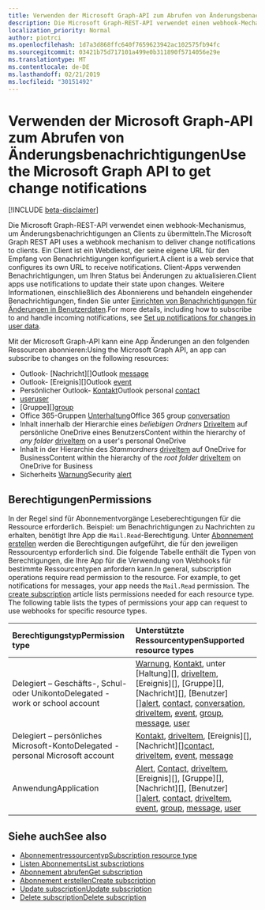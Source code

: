 ```yaml
---
title: Verwenden der Microsoft Graph-API zum Abrufen von Änderungsbenachrichtigungen
description: Die Microsoft Graph-REST-API verwendet einen webhook-Mechanismus, um Änderungsbenachrichtigungen an Clients zu übermitteln. Ein Client ist ein Webdienst, der seine eigene URL für den Empfang von Benachrichtigungen konfiguriert. Client-Apps verwenden Benachrichtigungen, um Ihren Status bei Änderungen zu aktualisieren. Weitere Informationen, einschließlich des Abonnierens und behandeln eingehender Benachrichtigungen, finden Sie unter Einrichten von Benachrichtigungen für Änderungen in Benutzerdaten.
localization_priority: Normal
author: piotrci
ms.openlocfilehash: 1d7a3d868ffc640f7659623942ac102575fb94fc
ms.sourcegitcommit: 03421b75d717101a499e0b311890f5714056e29e
ms.translationtype: MT
ms.contentlocale: de-DE
ms.lasthandoff: 02/21/2019
ms.locfileid: "30151492"
---
```

# <a name="use-the-microsoft-graph-api-to-get-change-notifications"></a><span data-ttu-id="45548-106">Verwenden der Microsoft Graph-API zum Abrufen von Änderungsbenachrichtigungen</span><span class="sxs-lookup"><span data-stu-id="45548-106">Use the Microsoft Graph API to get change notifications</span></span>

[!INCLUDE [beta-disclaimer](../../includes/beta-disclaimer.md)]

<span data-ttu-id="45548-107">Die Microsoft Graph-REST-API verwendet einen webhook-Mechanismus, um Änderungsbenachrichtigungen an Clients zu übermitteln.</span><span class="sxs-lookup"><span data-stu-id="45548-107">The Microsoft Graph REST API uses a webhook mechanism to deliver change notifications to clients.</span></span> <span data-ttu-id="45548-108">Ein Client ist ein Webdienst, der seine eigene URL für den Empfang von Benachrichtigungen konfiguriert.</span><span class="sxs-lookup"><span data-stu-id="45548-108">A client is a web service that configures its own URL to receive notifications.</span></span> <span data-ttu-id="45548-109">Client-Apps verwenden Benachrichtigungen, um Ihren Status bei Änderungen zu aktualisieren.</span><span class="sxs-lookup"><span data-stu-id="45548-109">Client apps use notifications to update their state upon changes.</span></span> <span data-ttu-id="45548-110">Weitere Informationen, einschließlich des Abonnierens und behandeln eingehender Benachrichtigungen, finden Sie unter [Einrichten von Benachrichtigungen für Änderungen in Benutzerdaten](/graph/webhooks).</span><span class="sxs-lookup"><span data-stu-id="45548-110">For more details, including how to subscribe to and handle incoming notifications, see [Set up notifications for changes in user data](/graph/webhooks).</span></span>

<span data-ttu-id="45548-111">Mit der Microsoft Graph-API kann eine App Änderungen an den folgenden Ressourcen abonnieren:</span><span class="sxs-lookup"><span data-stu-id="45548-111">Using the Microsoft Graph API, an app can subscribe to changes on the following resources:</span></span>

- <span data-ttu-id="45548-112">Outlook- [Nachricht][]</span><span class="sxs-lookup"><span data-stu-id="45548-112">Outlook [message][]</span></span>
- <span data-ttu-id="45548-113">Outlook- [Ereignis][]</span><span class="sxs-lookup"><span data-stu-id="45548-113">Outlook [event][]</span></span>
- <span data-ttu-id="45548-114">Persönlicher Outlook- [Kontakt][]</span><span class="sxs-lookup"><span data-stu-id="45548-114">Outlook personal [contact][]</span></span>
- <span data-ttu-id="45548-115">[user][]</span><span class="sxs-lookup"><span data-stu-id="45548-115">[user][]</span></span>
- <span data-ttu-id="45548-116">[Gruppe][]</span><span class="sxs-lookup"><span data-stu-id="45548-116">[group][]</span></span>
- <span data-ttu-id="45548-117">Office 365-Gruppen [Unterhaltung][]</span><span class="sxs-lookup"><span data-stu-id="45548-117">Office 365 group [conversation][]</span></span>
- <span data-ttu-id="45548-118">Inhalt innerhalb der Hierarchie eines _beliebigen Ordners_ [DriveItem][] auf persönliche OneDrive eines Benutzers</span><span class="sxs-lookup"><span data-stu-id="45548-118">Content within the hierarchy of _any folder_ [driveItem][] on a user's personal OneDrive</span></span>
- <span data-ttu-id="45548-119">Inhalt in der Hierarchie des _Stammordners_ [driveItem][] auf OneDrive for Business</span><span class="sxs-lookup"><span data-stu-id="45548-119">Content within the hierarchy of the _root folder_ [driveItem][] on OneDrive for Business</span></span>
- <span data-ttu-id="45548-120">Sicherheits [Warnung][]</span><span class="sxs-lookup"><span data-stu-id="45548-120">Security [alert][]</span></span>

## <a name="permissions"></a><span data-ttu-id="45548-121">Berechtigungen</span><span class="sxs-lookup"><span data-stu-id="45548-121">Permissions</span></span>

<span data-ttu-id="45548-p103">In der Regel sind für Abonnementvorgänge Leseberechtigungen für die Ressource erforderlich. Beispiel: um Benachrichtigungen zu Nachrichten zu erhalten, benötigt Ihre App die `Mail.Read`-Berechtigung. Unter [Abonnement erstellen](../api/subscription-post-subscriptions.md) werden die Berechtigungen aufgeführt, die für den jeweiligen Ressourcentyp erforderlich sind. Die folgende Tabelle enthält die Typen von Berechtigungen, die Ihre App für die Verwendung von Webhooks für bestimmte Ressourcentypen anfordern kann.</span><span class="sxs-lookup"><span data-stu-id="45548-p103">In general, subscription operations require read permission to the resource. For example, to get notifications for messages, your app needs the `Mail.Read` permission. The [create subscription](../api/subscription-post-subscriptions.md) article lists permissions needed for each resource type. The following table lists the types of permissions your app can request to use webhooks for specific resource types.</span></span>

| <span data-ttu-id="45548-126">Berechtigungstyp</span><span class="sxs-lookup"><span data-stu-id="45548-126">Permission type</span></span>                        | <span data-ttu-id="45548-127">Unterstützte Ressourcentypen</span><span class="sxs-lookup"><span data-stu-id="45548-127">Supported resource types</span></span>                                                      |
| :------------------------------------- | :------------------------------------------------------------------------------------ |
| <span data-ttu-id="45548-128">Delegiert – Geschäfts-, Schul- oder Unikonto</span><span class="sxs-lookup"><span data-stu-id="45548-128">Delegated - work or school account</span></span>     | <span data-ttu-id="45548-129">[Warnung][], [Kontakt][], unter [Haltung][], [driveItem][], [Ereignis][], [Gruppe][], [Nachricht][], [Benutzer][]</span><span class="sxs-lookup"><span data-stu-id="45548-129">[alert][], [contact][], [conversation][], [driveItem][], [event][], [group][], [message][], [user][]</span></span>|
| <span data-ttu-id="45548-130">Delegiert – persönliches Microsoft-Konto</span><span class="sxs-lookup"><span data-stu-id="45548-130">Delegated - personal Microsoft account</span></span> | <span data-ttu-id="45548-131">[Kontakt][], [driveItem][], [Ereignis][], [Nachricht][]</span><span class="sxs-lookup"><span data-stu-id="45548-131">[contact][], [driveItem][], [event][], [message][]</span></span>                                        |
| <span data-ttu-id="45548-132">Anwendung</span><span class="sxs-lookup"><span data-stu-id="45548-132">Application</span></span>                            | <span data-ttu-id="45548-133">[Alert][], [Contact][], [driveItem][], [Ereignis][], [Gruppe][], [Nachricht][], [Benutzer][]</span><span class="sxs-lookup"><span data-stu-id="45548-133">[alert][], [contact][], [driveItem][], [event][], [group][], [message][], [user][]</span></span>|

## <a name="see-also"></a><span data-ttu-id="45548-134">Siehe auch</span><span class="sxs-lookup"><span data-stu-id="45548-134">See also</span></span>

- [<span data-ttu-id="45548-135">Abonnementressourcentyp</span><span class="sxs-lookup"><span data-stu-id="45548-135">Subscription resource type</span></span>](subscription.md)
- [<span data-ttu-id="45548-136">Listen Abonnements</span><span class="sxs-lookup"><span data-stu-id="45548-136">List subscriptions</span></span>](../api/subscription-list.md)
- [<span data-ttu-id="45548-137">Abonnement abrufen</span><span class="sxs-lookup"><span data-stu-id="45548-137">Get subscription</span></span>](../api/subscription-get.md)
- [<span data-ttu-id="45548-138">Abonnement erstellen</span><span class="sxs-lookup"><span data-stu-id="45548-138">Create subscription</span></span>](../api/subscription-post-subscriptions.md)
- [<span data-ttu-id="45548-139">Update subscription</span><span class="sxs-lookup"><span data-stu-id="45548-139">Update subscription</span></span>](../api/subscription-update.md)
- [<span data-ttu-id="45548-140">Delete subscription</span><span class="sxs-lookup"><span data-stu-id="45548-140">Delete subscription</span></span>](../api/subscription-delete.md)

[Kontakt]: ./contact.md
[contact]: ./contact.md
[Unterhaltung]: ./conversation.md
[conversation]: ./conversation.md
[driveItem]: ./driveitem.md
[event]: ./event.md
[group]: ./group.md
[message]: ./message.md
[user]: ./user.md
[Warnung]: ./alert.md
[alert]: ./alert.md
<!--
{
  "type": "#page.annotation",
  "suppressions": [
    "Error: /api-reference/beta/resources/webhooks.md:\r\n      Exception processing links.\r\n    System.ArgumentException: Link Definition was null. Link text: !INCLUDE [beta-disclaimer](../../includes/beta-disclaimer.md)\r\n      at ApiDoctor.Validation.DocFile.get_LinkDestinations()\r\n      at ApiDoctor.Validation.DocSet.ValidateLinks(Boolean includeWarnings, String[] relativePathForFiles, IssueLogger issues, Boolean requireFilenameCaseMatch, Boolean printOrphanedFiles)"
  ]
}
-->
